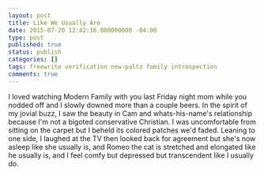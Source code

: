 ```yaml
---
layout: post
title: Like We Usually Are
date: 2015-07-20 12:42:16.000000000 -04:00
type: post
published: true
status: publish
categories: []
tags: freewrite verification new-paltz family introspection
comments: true
---
```

I loved watching Modern Family with you last Friday night mom while you nodded off and I slowly downed more than a couple beers. In the spirit of my jovial buzz, I saw the beauty in Cam and whats-his-name's relationship because I'm not a bigoted conservative Christian. I was uncomfortable from sitting on the carpet but I beheld its colored patches we'd faded. Leaning to one side, I laughed at the TV then looked back for agreement but she's now asleep like she usually is, and Romeo the cat is stretched and elongated like he usually is, and I feel comfy but depressed but transcendent like I usually do.
